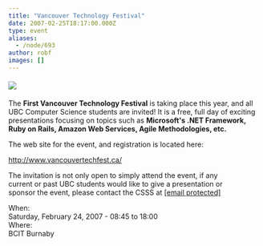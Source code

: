 ```yaml
---
title: "Vancouver Technology Festival"
date: 2007-02-25T18:17:00.000Z
type: event
aliases:
  - /node/693
author: robf
images: []
---
```


<div class="field field-name-body field-type-text-with-summary field-label-hidden"><div class="field-items"><div class="field-item even"><p><a href="http://www.vancouvertechfest.ca/" target="_blank"><img src="http://www.vancouvertechfest.ca/Portals/0/TechFest/FinalLogo.gif" align="top" vspace="5"></a></p>
<p>The <b>First Vancouver Technology Festival</b> is taking place this year, and all<br>
UBC Computer Science students are invited!  It is a free, full day of exciting<br>
presentations focusing on topics such as <b>Microsoft&apos;s .NET Framework,<br>
Ruby on Rails, Amazon Web Services, Agile Methodologies, etc.</b></p>
<p>The web site for the event, and registration is located here:</p>
<p><a href="http://www.vancouvertechfest.ca/" target="_blank">http://www.vancouvertechfest.ca/</a></p>
<p>The invitation is not only open to simply attend the event, if any<br>
current or past UBC students would like to give a presentation or<br>
sponsor the event, please contact the CSSS at <a href="/cdn-cgi/l/email-protection#a7c4d4d4d4e7c4d4d4d489c4d489d2c5c489c4c6"><span class="__cf_email__" data-cfemail="315242424271524242421f52421f4453521f5250">[email&#xA0;protected]</span></a></p>
</div></div></div><div class="field field-name-field-dates field-type-datetime field-label-above"><div class="field-label">When:&#xA0;</div><div class="field-items"><div class="field-item even"><span class="date-display-single">Saturday, February 24, 2007 - <span class="date-display-range"><span class="date-display-start">08:45</span> to <span class="date-display-end">18:00</span></span></span></div></div></div><div class="field field-name-field-location field-type-text field-label-above"><div class="field-label">Where:&#xA0;</div><div class="field-items"><div class="field-item even">BCIT Burnaby</div></div></div>    <footer>
          </footer>